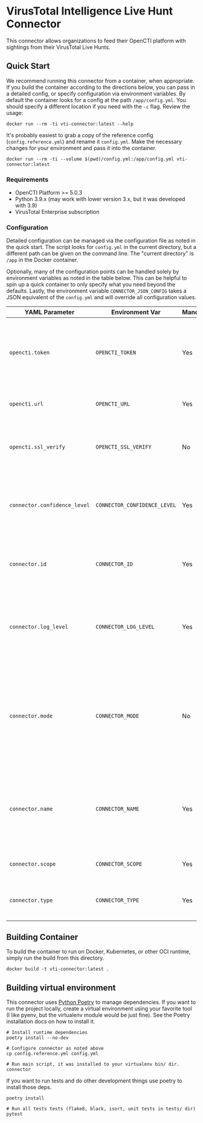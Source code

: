 # VirusTotal Intelligence Live Hunt Connector

This connector allows organizations to feed their OpenCTI platform with sightings from their VirusTotal Live Hunts.

## Quick Start

We recommend running this connector from a container, when appropriate. If you build the container according to the directions below, you can pass in a detailed config, or specify configuration via environment variables. By default the container looks for a config at the path `/app/config.yml`. You should specify a different location if you need with the `-c` flag. Review the usage:

```shell
docker run --rm -ti vti-connector:latest --help
```

It's probably easiest to grab a copy of the reference config (`config.reference.yml`) and rename it `config.yml`. Make the necessary changes for your environment and pass it into the container.

```shell
docker run --rm -ti --volume $(pwd)/config.yml:/app/config.yml vti-connector:latest
```

### Requirements

- OpenCTI Platform >= 5.0.3
- Python 3.9.x (may work with lower version 3.x, but it was developed with 3.9)
- VirusTotal Enterprise subscription

### Configuration

Detailed configuration can be managed via the configuration file as noted in the quick start. The script looks for `config.yml` in the current directory, but a different path can be given on the command line. The "current directory" is `/app` in the
Docker container.

Optionally, many of the configuration points can be handled solely by environment variables as noted in the table below. This can be helpful to spin up a quick container to only specify what you need beyond the defaults. Lastly, the environment
variable `CONNECTOR_JSON_CONFIG` takes a JSON equivalent of the `config.yml` and will override all configuration values.

| YAML Parameter               | Environment Var              | Mandatory | Description                                                                                                             |
|------------------------------|------------------------------|-----------|-------------------------------------------------------------------------------------------------------------------------|
| `opencti.token`              | `OPENCTI_TOKEN`              | Yes       | The default admin token configured in the OpenCTI platform parameters file.                                             |
| `opencti.url`                | `OPENCTI_URL`                | Yes       | The URL of the OpenCTI platform.                                                                                        |
| `opencti.ssl_verify`         | `OPENCTI_SSL_VERIFY`         | No        | Set to `False` to disable TLS certificate validation. Defaults to `True`                                                |
| `connector.confidence_level` | `CONNECTOR_CONFIDENCE_LEVEL` | Yes       | The default confidence level for created sightings (a number between 0 and 100).                                        |
| `connector.id`               | `CONNECTOR_ID`               | Yes       | A valid arbitrary `UUIDv4` that must be unique for this connector.                                                      |
| `connector.log_level`        | `CONNECTOR_LOG_LEVEL`        | Yes       | The log level for this connector, could be `debug`, `info`, `warn` or `error` (less verbose).                           |
| `connector.mode`             | `CONNECTOR_MODE`             | No        | Must be 'ecs' for ECS-formatted threat indicator documents or 'stix' for raw OpenCTI STIX documents. Defaults to 'ecs'. |
| `connector.name`             | `CONNECTOR_NAME`             | Yes       | The name of the Elastic instance, to identify it if you have multiple Elastic instances connectors.                     |
| `connector.scope`            | `CONNECTOR_SCOPE`            | Yes       | Must be `elastic`, not used in this connector.                                                                          |
| `connector.type`             | `CONNECTOR_TYPE`             | Yes       | Must be `STREAM` (this is the connector type).                                                                          |

## Building Container

To build the container to run on Docker, Kubernetes, or other OCI runtime, simply run the build from this directory.

```shell
docker build -t vti-connector:latest .
```

## Building virtual environment

This connector uses [Python Poetry](https://python-poetry.org/) to manage dependencies. If you want to run the project locally, create a virtual environment using your favorite tool (I like pyenv, but the virtualenv module would be just fine). See the
Poetry installation docs on how to install it.

```shell
# Install runtime dependencies
poetry install --no-dev

# Configure connector as noted above
cp config.reference.yml config.yml

# Run main script, it was installed to your virtualenv bin/ dir.
connector
```

If you want to run tests and do other development things use poetry to install those deps.

```shell
poetry install

# Run all tests tests (flake8, black, isort, unit tests in tests/ dir)
pytest
```
